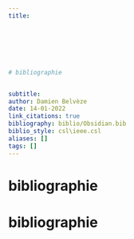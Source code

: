 ```yaml
---
title: 







# bibliographie


subtitle:
author: Damien Belvèze
date: 14-01-2022
link_citations: true
bibliography: biblio/Obsidian.bib
biblio_style: csl\ieee.csl
aliases: []
tags: []
---
```








# bibliographie









# bibliographie


